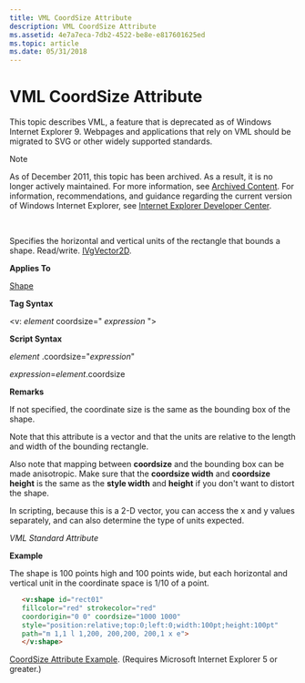 ```yaml
---
title: VML CoordSize Attribute
description: VML CoordSize Attribute
ms.assetid: 4e7a7eca-7db2-4522-be8e-e817601625ed
ms.topic: article
ms.date: 05/31/2018
---
```


# VML CoordSize Attribute

This topic describes VML, a feature that is deprecated as of Windows Internet Explorer 9. Webpages and applications that rely on VML should be migrated to SVG or other widely supported standards.

> [!Note]  
> As of December 2011, this topic has been archived. As a result, it is no longer actively maintained. For more information, see [Archived Content](https://docs.microsoft.com/previous-versions/windows/internet-explorer/ie-developer/). For information, recommendations, and guidance regarding the current version of Windows Internet Explorer, see [Internet Explorer Developer Center](https://msdn.microsoft.com/ie/).

 

Specifies the horizontal and vertical units of the rectangle that bounds a shape. Read/write. [IVgVector2D](msdn-online-vml-ivgvector2d-data-type.md).

**Applies To**

[Shape](shape-element--vml.md)

**Tag Syntax**

<v: *element* coordsize=" *expression* ">

**Script Syntax**

*element* .coordsize="*expression*"

*expression*=*element*.coordsize

**Remarks**

If not specified, the coordinate size is the same as the bounding box of the shape.

Note that this attribute is a vector and that the units are relative to the length and width of the bounding rectangle.

Also note that mapping between **coordsize** and the bounding box can be made anisotropic. Make sure that the **coordsize width** and **coordsize height** is the same as the **style width** and **height** if you don't want to distort the shape.

In scripting, because this is a 2-D vector, you can access the x and y values separately, and can also determine the type of units expected.

*VML Standard Attribute*

**Example**

The shape is 100 points high and 100 points wide, but each horizontal and vertical unit in the coordinate space is 1/10 of a point.


```HTML
   <v:shape id="rect01"
   fillcolor="red" strokecolor="red"
   coordorigin="0 0" coordsize="1000 1000"
   style="position:relative;top:0;left:0;width:100pt;height:100pt"
   path="m 1,1 l 1,200, 200,200, 200,1 x e">
   </v:shape>
```



[CoordSize Attribute Example](https://samples.msdn.microsoft.com/workshop/samples/vml/shape/examples/x_corsiz.md). (Requires Microsoft Internet Explorer 5 or greater.)

 

 




